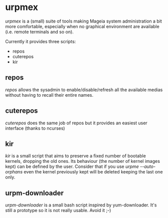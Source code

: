 urpmex
======

*urpmex* is a (small) suite of tools making Mageia system administration a bit more comfortable,
especially when no graphical environment are available (i.e. remote terminals and so on).

Currently it provides three scripts:

 * repos
 * cuterepos
 * kir

repos
-----

*repos* allows the sysadmin to enable/disable/refresh all the available medias without
having to recall their entire names.

cuterepos
---------

*cuterepos* does the same job of repos but it provides an easiest user interface (thanks to ncurses)

kir
---

*kir* is a small script that aims to preserve a fixed number of bootable kernels, dropping the old ones. 
Its behaviour (the number of kernel images kept) can be defined by the user.
Consider that if you use _urpme --auto-orphans_ even the kernel previously kept will be deleted keeping the last one only.

urpm-downloader
---------------

*urpm-downloader* is a small bash script inspired by yum-downloader. 
It's still a prototype so it is not really usable. Avoid it ;-)

